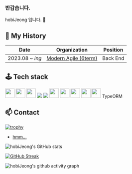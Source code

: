 ### 반갑습니다.

hobiJeong 입니다. 👋

## 📖 My History

| Date            | Organization                                                 | Position |
| --------------- | ------------------------------------------------------------ | -------- |
| 2023.08 ~ _ing_ | [Modern Agile (6term)](https://github.com/modern-agile-team) | Back End |

## 🕹️ Tech stack

<img src="https://img.shields.io/badge/Node.js-339933?style=flat&logo=Node.js&logoColor=white" height="30"/>
<img src="https://img.shields.io/badge/JavaScript-F7DF1E?style=flat&logo=JavaScript&logoColor=white" height="30"/>
<img src="https://img.shields.io/badge/TypeScript-3178C6?style=flat&logo=TypeScript&logoColor=white" height="30"/>
<img src="https://img.shields.io/badge/mysql-4479A1?style=for-the-badge&logo=mysql&logoColor=white"> 
<img src="https://img.shields.io/badge/MongoDB-47A248?style=for-the-badge&logo=MongoDB&logoColor=white">
<img src="https://img.shields.io/badge/Docker-2496ED?style=flat&logo=Docker&logoColor=white" height="30"/>
<img src="https://img.shields.io/badge/NestJs-E0234E?style=flat&logo=NestJs&logoColor=white" height="30"/>
<img src="https://img.shields.io/badge/Socket.io-010101?style=flat&logo=Socket.io&logoColor=white" height="30"/>
<img src="https://img.shields.io/badge/Mongoose-880000?style=flat&logo=Mongoose&logoColor=white" height="30"/>
<img src="https://img.shields.io/badge/JSON Web Tokens-000000?style=flat&logo=JSON Web Tokens&logoColor=white" height="30"/>
TypeORM



## 📫 Contact

[![trophy](https://github-profile-trophy.vercel.app/?username=hobiJeong&theme=onedark&title=Commits,Reviews,Issues,PullRequest)](https://github.com/ryo-ma/github-profile-trophy)

- [hmm...](https://i.esdrop.com/d/f/WaaaCJFBsq/ABsz8K87Qv.png)



![hobiJeong's GitHub stats](https://github-readme-stats.vercel.app/api?username=hobiJeong&theme=tokyonight&show_icons=true)

[![GitHub Streak](https://streak-stats.demolab.com?user=hobiJeong&theme=tokyonight)](https://git.io/streak-stats)

![hobiJeong's github activity graph](https://github-readme-activity-graph.vercel.app/graph?username=hobiJeong&theme=tokyo-night)

<!--
**hobiJeong/hobiJeong** is a ✨ _special_ ✨ repository because its `README.md` (this file) appears on your GitHub profile.


Here are some ideas to get you started:

- 🔭 I’m currently working on ...
- 🌱 I’m currently learning ...
- 👯 I’m looking to collaborate on ...
- 🤔 I’m looking for help with ...
- 💬 Ask me about ...
- 📫 How to reach me: ...
- 😄 Pronouns: ...
- ⚡ Fun fact: ...
-->
